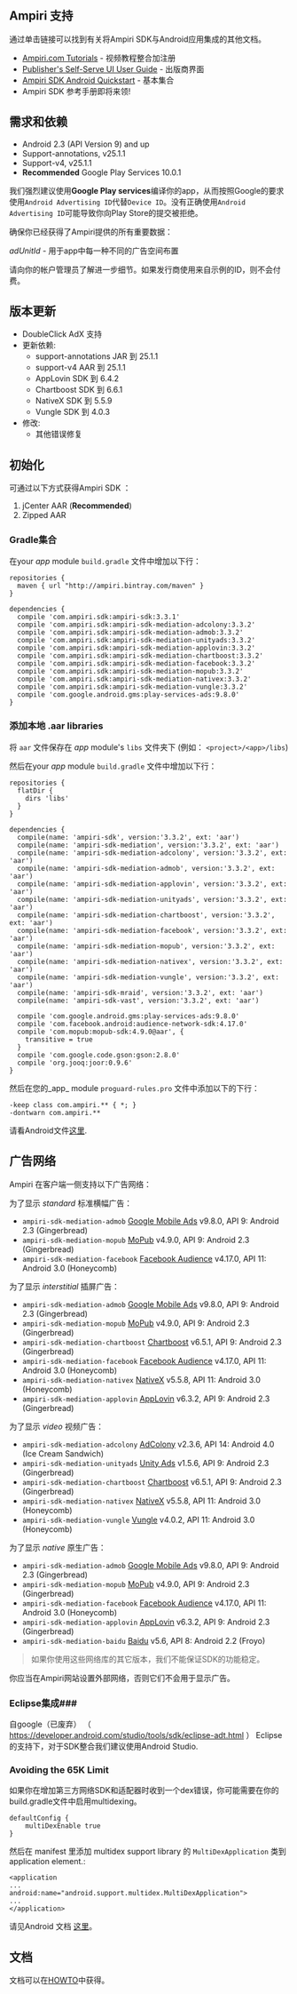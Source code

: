 ## Ampiri 支持

通过单击链接可以找到有关将Ampiri SDK与Android应用集成的其他文档。

- [Ampiri.com Tutorials](http://www.ampiri.com/tutorials/) - 视频教程整合加注册
- [Publisher's Self-Serve UI User Guide](https://ampiri.zendesk.com/hc/en-us/articles/213857245-Publisher-s-Self-Serve-UI-User-Guide) - 出版商界面
- [Ampiri SDK Android Quickstart](https://ampiri.zendesk.com/hc/en-us/articles/213431769-Ampiri-SDK-Android-Quickstart) - 基本集合
- Ampiri SDK 参考手册即将来领!


## 需求和依赖 ##

* Android 2.3 (API Version 9) and up
* Support-annotations, v25.1.1
* Support-v4, v25.1.1
* **Recommended** Google Play Services 10.0.1

我们强烈建议使用**Google Play services**编译你的app，从而按照Google的要求使用`Android Advertising ID`代替`Device ID`。没有正确使用`Android Advertising ID`可能导致你向Play Store的提交被拒绝。

确保你已经获得了Ampiri提供的所有重要数据：

*adUnitId* -  用于app中每一种不同的广告空间布置

请向你的帐户管理员了解进一步细节。如果发行商使用来自示例的ID，则不会付费。

## 版本更新
- DoubleClick AdX 支持
- 更新依赖:
  - support-annotations JAR 到 25.1.1
  - support-v4 AAR 到 25.1.1
  - AppLovin SDK 到 6.4.2
  - Chartboost SDK 到 6.6.1
  - NativeX SDK 到 5.5.9
  - Vungle SDK 到 4.0.3
- 修改:
  - 其他错误修复

## 初始化 ##

可通过以下方式获得Ampiri SDK ：

1. jCenter AAR (**Recommended**)
2. Zipped AAR

### Gradle集合  ###

在your _app_ module `build.gradle` 文件中增加以下行：

```
repositories {
  maven { url "http://ampiri.bintray.com/maven" }
}

dependencies {
  compile 'com.ampiri.sdk:ampiri-sdk:3.3.1'
  compile 'com.ampiri.sdk:ampiri-sdk-mediation-adcolony:3.3.2'
  compile 'com.ampiri.sdk:ampiri-sdk-mediation-admob:3.3.2'
  compile 'com.ampiri.sdk:ampiri-sdk-mediation-unityads:3.3.2'
  compile 'com.ampiri.sdk:ampiri-sdk-mediation-applovin:3.3.2'
  compile 'com.ampiri.sdk:ampiri-sdk-mediation-chartboost:3.3.2'
  compile 'com.ampiri.sdk:ampiri-sdk-mediation-facebook:3.3.2'
  compile 'com.ampiri.sdk:ampiri-sdk-mediation-mopub:3.3.2'
  compile 'com.ampiri.sdk:ampiri-sdk-mediation-nativex:3.3.2'
  compile 'com.ampiri.sdk:ampiri-sdk-mediation-vungle:3.3.2'
  compile 'com.google.android.gms:play-services-ads:9.8.0'
}
```

### 添加本地  .aar libraries ###

将 `aar` 文件保存在 _app_ module's `libs` 文件夹下 (例如： `<project>/<app>/libs`)

然后在your _app_ module `build.gradle` 文件中增加以下行：

```
repositories {
  flatDir {
    dirs 'libs'
  }
}

dependencies {
  compile(name: 'ampiri-sdk', version:'3.3.2', ext: 'aar')
  compile(name: 'ampiri-sdk-mediation', version:'3.3.2', ext: 'aar')
  compile(name: 'ampiri-sdk-mediation-adcolony', version:'3.3.2', ext: 'aar')
  compile(name: 'ampiri-sdk-mediation-admob', version:'3.3.2', ext: 'aar')
  compile(name: 'ampiri-sdk-mediation-applovin', version:'3.3.2', ext: 'aar')
  compile(name: 'ampiri-sdk-mediation-unityads', version:'3.3.2', ext: 'aar')
  compile(name: 'ampiri-sdk-mediation-chartboost', version:'3.3.2', ext: 'aar')
  compile(name: 'ampiri-sdk-mediation-facebook', version:'3.3.2', ext: 'aar')
  compile(name: 'ampiri-sdk-mediation-mopub', version:'3.3.2', ext: 'aar')
  compile(name: 'ampiri-sdk-mediation-nativex', version:'3.3.2', ext: 'aar')
  compile(name: 'ampiri-sdk-mediation-vungle', version:'3.3.2', ext: 'aar')
  compile(name: 'ampiri-sdk-mraid', version:'3.3.2', ext: 'aar')
  compile(name: 'ampiri-sdk-vast', version:'3.3.2', ext: 'aar')
  
  compile 'com.google.android.gms:play-services-ads:9.8.0'
  compile 'com.facebook.android:audience-network-sdk:4.17.0'
  compile 'com.mopub:mopub-sdk:4.9.0@aar', {
    transitive = true
  }
  compile 'com.google.code.gson:gson:2.8.0'
  compile 'org.jooq:joor:0.9.6'
}
```

然后在您的_app_ module `proguard-rules.pro` 文件中添加以下的下行：
```
-keep class com.ampiri.** { *; }
-dontwarn com.ampiri.**
```
请看Android文件[这里](https://developer.android.com/studio/build/shrink-code.html).

## 广告网络 ##

Ampiri 在客户端一侧支持以下广告网络：


为了显示 *standard* 标准横幅广告：

* `ampiri-sdk-mediation-admob` [Google Mobile Ads](https://developers.google.com/admob/android/quick-start) v9.8.0, API 9: Android 2.3 (Gingerbread)
* `ampiri-sdk-mediation-mopub` [MoPub](https://github.com/mopub/mopub-android-sdk) v4.9.0, API 9: Android 2.3 (Gingerbread)
* `ampiri-sdk-mediation-facebook` [Facebook Audience](https://developers.facebook.com/docs/audience-network) v4.17.0, API 11: Android 3.0 (Honeycomb)

为了显示  *interstitial* 插屏广告：

* `ampiri-sdk-mediation-admob` [Google Mobile Ads](https://developers.google.com/admob/android/quick-start) v9.8.0, API 9: Android 2.3 (Gingerbread)
* `ampiri-sdk-mediation-mopub` [MoPub](https://github.com/mopub/mopub-android-sdk) v4.9.0, API 9: Android 2.3 (Gingerbread)
* `ampiri-sdk-mediation-chartboost` [Chartboost](https://answers.chartboost.com/hc/en-us/articles/201219545-Download-Integrate-the-Chartboost-SDK-for-Android) v6.5.1, API 9: Android 2.3 (Gingerbread)
* `ampiri-sdk-mediation-facebook` [Facebook Audience](https://developers.facebook.com/docs/audience-network) v4.17.0, API 11: Android 3.0 (Honeycomb)
* `ampiri-sdk-mediation-nativex` [NativeX](https://github.com/nativex/NativeX-Android-SDK) v5.5.8, API 11: Android 3.0 (Honeycomb)
* `ampiri-sdk-mediation-applovin` [AppLovin](https://github.com/AppLovin/Android-Demo-App) v6.3.2, API 9: Android 2.3 (Gingerbread)

为了显示 *video* 视频广告：


* `ampiri-sdk-mediation-adcolony` [AdColony](https://github.com/AdColony/AdColony-Android-SDK) v2.3.6, API 14: Android 4.0 (Ice Cream Sandwich)
* `ampiri-sdk-mediation-unityads` [Unity Ads](https://github.com/Applifier/unity-ads-sdk) v1.5.6, API 9: Android 2.3 (Gingerbread)
* `ampiri-sdk-mediation-chartboost` [Chartboost](https://answers.chartboost.com/hc/en-us/articles/201219545-Download-Integrate-the-Chartboost-SDK-for-Android) v6.5.1, API 9: Android 2.3 (Gingerbread)
* `ampiri-sdk-mediation-nativex` [NativeX](https://github.com/nativex/NativeX-Android-SDK) v5.5.8, API 11: Android 3.0 (Honeycomb)
* `ampiri-sdk-mediation-vungle` [Vungle](https://v.vungle.com/sdk) v4.0.2, API 11: Android 3.0 (Honeycomb)

为了显示  *native* 原生广告：

* `ampiri-sdk-mediation-admob` [Google Mobile Ads](https://developers.google.com/admob/android/quick-start) v9.8.0, API 9: Android 2.3 (Gingerbread)
* `ampiri-sdk-mediation-mopub` [MoPub](https://github.com/mopub/mopub-android-sdk) v4.9.0, API 9: Android 2.3 (Gingerbread)
* `ampiri-sdk-mediation-facebook` [Facebook Audience](https://developers.facebook.com/docs/audience-network) v4.17.0, API 11: Android 3.0 (Honeycomb)
* `ampiri-sdk-mediation-applovin` [AppLovin](https://github.com/AppLovin/Android-Demo-App) v6.3.2, API 9: Android 2.3 (Gingerbread)
* `ampiri-sdk-mediation-baidu` [Baidu](http://mssp.baidu.com/app/static/main.html#/sdk) v5.6, API 8: Android 2.2 (Froyo)


>  如果你使用这些网络库的其它版本，我们不能保证SDK的功能稳定。

你应当在Ampiri网站设置外部网络，否则它们不会用于显示广告。


### Eclipse集成###
自google（已废弃） （ https://developer.android.com/studio/tools/sdk/eclipse-adt.html ） Eclipse的支持下，对于SDK整合我们建议使用Android Studio.

### Avoiding the 65K Limit ###

如果你在增加第三方网络SDK和适配器时收到一个dex错误，你可能需要在你的build.gradle文件中启用multidexing。

```
defaultConfig {
    multiDexEnable true
}
```


然后在 manifest 里添加 multidex support library 的 `MultiDexApplication` 类到 application element.:
```
<application
...
android:name="android.support.multidex.MultiDexApplication">
...
</application>
```

请见Android 文档 [这里](https://developer.android.com/tools/building/multidex.html)。

## 文档

文档可以在[HOWTO](HOWTO.md)中获得。

